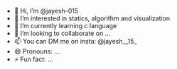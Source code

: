 - 👋 Hi, I’m @jayesh-015
- 👀 I’m interested in statics, algorithm and visualization
- 🌱 I’m currently learning c language
- 💞️ I’m looking to collaborate on ...
- 📫 You can DM me on insta: @jayesh__15_
- 😄 Pronouns: ...
- ⚡ Fun fact: ...

<!---
jayesh-015/jayesh-015 is a ✨ special ✨ repository because its `README.md` (this file) appears on your GitHub profile.
You can click the Preview link to take a look at your changes.
--->
